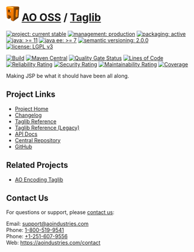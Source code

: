 # [<img src="ao-logo.png" alt="AO Logo" width="35" height="40">](https://github.com/ao-apps) [AO OSS](https://github.com/ao-apps/ao-oss) / [Taglib](https://github.com/ao-apps/ao-taglib)

[![project: current stable](https://oss.aoapps.com/ao-badges/project-current-stable.svg)](https://aoindustries.com/life-cycle#project-current-stable)
[![management: production](https://oss.aoapps.com/ao-badges/management-production.svg)](https://aoindustries.com/life-cycle#management-production)
[![packaging: active](https://oss.aoapps.com/ao-badges/packaging-active.svg)](https://aoindustries.com/life-cycle#packaging-active)  
[![java: &gt;= 11](https://oss.aoapps.com/ao-badges/java-11.svg)](https://docs.oracle.com/en/java/javase/11/docs/api/)
[![java ee: &gt;= 7](https://oss.aoapps.com/ao-badges/javaee-7.svg)](https://docs.oracle.com/javaee/7/)
[![semantic versioning: 2.0.0](https://oss.aoapps.com/ao-badges/semver-2.0.0.svg)](https://semver.org/spec/v2.0.0.html)
[![license: LGPL v3](https://oss.aoapps.com/ao-badges/license-lgpl-3.0.svg)](https://www.gnu.org/licenses/lgpl-3.0)

[![Build](https://github.com/ao-apps/ao-taglib/workflows/Build/badge.svg?branch=master)](https://github.com/ao-apps/ao-taglib/actions?query=workflow%3ABuild)
[![Maven Central](https://maven-badges.herokuapp.com/maven-central/com.aoapps/ao-taglib/badge.svg)](https://maven-badges.herokuapp.com/maven-central/com.aoapps/ao-taglib)
[![Quality Gate Status](https://sonarcloud.io/api/project_badges/measure?branch=master&project=com.aoapps%3Aao-taglib&metric=alert_status)](https://sonarcloud.io/dashboard?branch=master&id=com.aoapps%3Aao-taglib)
[![Lines of Code](https://sonarcloud.io/api/project_badges/measure?branch=master&project=com.aoapps%3Aao-taglib&metric=ncloc)](https://sonarcloud.io/component_measures?branch=master&id=com.aoapps%3Aao-taglib&metric=ncloc)  
[![Reliability Rating](https://sonarcloud.io/api/project_badges/measure?branch=master&project=com.aoapps%3Aao-taglib&metric=reliability_rating)](https://sonarcloud.io/component_measures?branch=master&id=com.aoapps%3Aao-taglib&metric=Reliability)
[![Security Rating](https://sonarcloud.io/api/project_badges/measure?branch=master&project=com.aoapps%3Aao-taglib&metric=security_rating)](https://sonarcloud.io/component_measures?branch=master&id=com.aoapps%3Aao-taglib&metric=Security)
[![Maintainability Rating](https://sonarcloud.io/api/project_badges/measure?branch=master&project=com.aoapps%3Aao-taglib&metric=sqale_rating)](https://sonarcloud.io/component_measures?branch=master&id=com.aoapps%3Aao-taglib&metric=Maintainability)
[![Coverage](https://sonarcloud.io/api/project_badges/measure?branch=master&project=com.aoapps%3Aao-taglib&metric=coverage)](https://sonarcloud.io/component_measures?branch=master&id=com.aoapps%3Aao-taglib&metric=Coverage)

Making JSP be what it should have been all along.

## Project Links
* [Project Home](https://oss.aoapps.com/taglib/)
* [Changelog](https://oss.aoapps.com/taglib/changelog)
* [Taglib Reference](https://oss.aoapps.com/taglib/ao.tld/)
* [Taglib Reference (Legacy)](https://oss.aoapps.com/taglib/ao-legacy.tld/)
* [API Docs](https://oss.aoapps.com/taglib/apidocs/)
* [Central Repository](https://central.sonatype.com/artifact/com.aoapps/ao-taglib)
* [GitHub](https://github.com/ao-apps/ao-taglib)

## Related Projects
* [AO Encoding Taglib](https://github.com/ao-apps/ao-encoding-taglib)

## Contact Us
For questions or support, please [contact us](https://aoindustries.com/contact):

Email: [support@aoindustries.com](mailto:support@aoindustries.com)  
Phone: [1-800-519-9541](tel:1-800-519-9541)  
Phone: [+1-251-607-9556](tel:+1-251-607-9556)  
Web: https://aoindustries.com/contact
